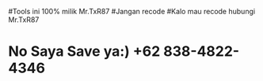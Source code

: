 #Tools ini 100% milik Mr.TxR87
#Jangan recode
#Kalo mau recode hubungi Mr.TxR87
# No Saya Save ya:) +62 838-4822-4346
